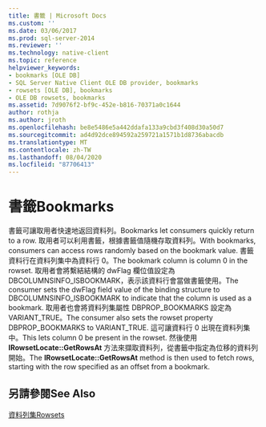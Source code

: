 ```yaml
---
title: 書籤 | Microsoft Docs
ms.custom: ''
ms.date: 03/06/2017
ms.prod: sql-server-2014
ms.reviewer: ''
ms.technology: native-client
ms.topic: reference
helpviewer_keywords:
- bookmarks [OLE DB]
- SQL Server Native Client OLE DB provider, bookmarks
- rowsets [OLE DB], bookmarks
- OLE DB rowsets, bookmarks
ms.assetid: 7d9076f2-bf9c-452e-b816-70371a0c1644
author: rothja
ms.author: jroth
ms.openlocfilehash: be8e5486e5a442ddafa133a9cbd3f408d30a50d7
ms.sourcegitcommit: ad4d92dce894592a259721a1571b1d8736abacdb
ms.translationtype: MT
ms.contentlocale: zh-TW
ms.lasthandoff: 08/04/2020
ms.locfileid: "87706413"
---
```

# <a name="bookmarks"></a><span data-ttu-id="d7078-102">書籤</span><span class="sxs-lookup"><span data-stu-id="d7078-102">Bookmarks</span></span>
  <span data-ttu-id="d7078-103">書籤可讓取用者快速地返回資料列。</span><span class="sxs-lookup"><span data-stu-id="d7078-103">Bookmarks let consumers quickly return to a row.</span></span> <span data-ttu-id="d7078-104">取用者可以利用書籤，根據書籤值隨機存取資料列。</span><span class="sxs-lookup"><span data-stu-id="d7078-104">With bookmarks, consumers can access rows randomly based on the bookmark value.</span></span> <span data-ttu-id="d7078-105">書籤資料行在資料列集中為資料行 0。</span><span class="sxs-lookup"><span data-stu-id="d7078-105">The bookmark column is column 0 in the rowset.</span></span> <span data-ttu-id="d7078-106">取用者會將繫結結構的 dwFlag 欄位值設定為 DBCOLUMNSINFO_ISBOOKMARK，表示該資料行會當做書籤使用。</span><span class="sxs-lookup"><span data-stu-id="d7078-106">The consumer sets the dwFlag field value of the binding structure to DBCOLUMNSINFO_ISBOOKMARK to indicate that the column is used as a bookmark.</span></span> <span data-ttu-id="d7078-107">取用者也會將資料列集屬性 DBPROP_BOOKMARKS 設定為 VARIANT_TRUE。</span><span class="sxs-lookup"><span data-stu-id="d7078-107">The consumer also sets the rowset property DBPROP_BOOKMARKS to VARIANT_TRUE.</span></span> <span data-ttu-id="d7078-108">這可讓資料行 0 出現在資料列集中。</span><span class="sxs-lookup"><span data-stu-id="d7078-108">This lets column 0 be present in the rowset.</span></span> <span data-ttu-id="d7078-109">然後使用 **IRowsetLocate::GetRowsAt** 方法來擷取資料列，從書籤中指定為位移的資料列開始。</span><span class="sxs-lookup"><span data-stu-id="d7078-109">The **IRowsetLocate::GetRowsAt** method is then used to fetch rows, starting with the row specified as an offset from a bookmark.</span></span>  
  
## <a name="see-also"></a><span data-ttu-id="d7078-110">另請參閱</span><span class="sxs-lookup"><span data-stu-id="d7078-110">See Also</span></span>  
 [<span data-ttu-id="d7078-111">資料列集</span><span class="sxs-lookup"><span data-stu-id="d7078-111">Rowsets</span></span>](rowsets.md)  
  
  
